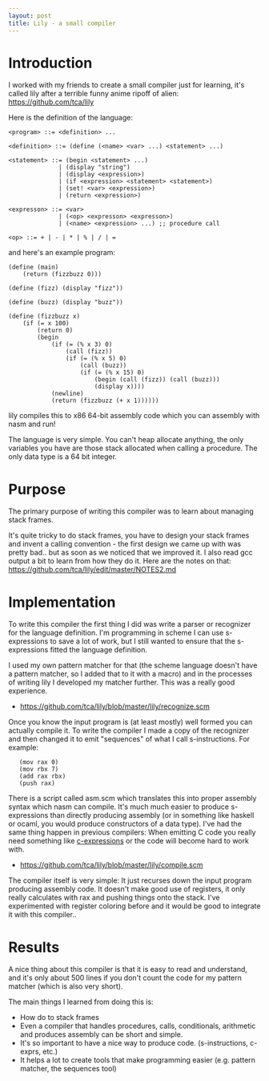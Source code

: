```yaml
---
layout: post
title: Lily - a small compiler
---
```


# Introduction

I worked with my friends to create a small compiler just for learning, it's called lily after a terrible funny anime ripoff of alien: https://github.com/tca/lily

Here is the definition of the language:

```
<program> ::= <definition> ...

<definition> ::= (define (<name> <var> ...) <statement> ...)

<statement> ::= (begin <statement> ...)
              | (display "string")
              | (display <expression>)
              | (if <expression> <statement> <statement>)
              | (set! <var> <expression>)
              | (return <expression>)

<expresson> ::= <var>
              | (<op> <expresson> <expresson>)
              | (<name> <expression> ...) ;; procedure call

<op> ::= + | - | * | % | / | =
```

and here's an example program:

```
(define (main)
    (return (fizzbuzz 0)))

(define (fizz) (display "fizz"))

(define (buzz) (display "buzz"))

(define (fizzbuzz x)
    (if (= x 100)
        (return 0)
        (begin
            (if (= (% x 3) 0)
                (call (fizz))
                (if (= (% x 5) 0)
                    (call (buzz))
                    (if (= (% x 15) 0)
                        (begin (call (fizz)) (call (buzz)))
                        (display x))))
            (newline)
            (return (fizzbuzz (+ x 1))))))
```

lily compiles this to x86 64-bit assembly code which you can assembly with nasm and run!

The language is very simple. You can't heap allocate anything, the only variables you have are those stack allocated when calling a procedure. The only data type is a 64 bit integer.

# Purpose

The primary purpose of writing this compiler was to learn about managing stack frames.

It's quite tricky to do stack frames, you have to design your stack frames and invent a calling convention - the first design we came up with was pretty bad.. but as soon as we noticed that we improved it. I also read gcc output a bit to learn from how they do it. Here are the notes on that: https://github.com/tca/lily/edit/master/NOTES2.md

# Implementation

To write this compiler the first thing I did was write a parser or recognizer for the language definition. I'm programming in scheme I can use s-expressions to save a lot of work, but I still wanted to ensure that the s-expressions fitted the language definition.

I used my own pattern matcher for that (the scheme language doesn't have a pattern matcher, so I added that to it with a macro) and in the processes of writing lily I developed my matcher further. This was a really good experience.

* https://github.com/tca/lily/blob/master/lily/recognize.scm

Once you know the input program is (at least mostly) well formed you can actually compile it. To write the compiler I made a copy of the recognizer and then changed it to emit "sequences" of what I call s-instructions. For example:

```
   (mov rax 0)
   (mov rbx 7)
   (add rax rbx)
   (push rax)
```

There is a script called asm.scm which translates this into proper assembly syntax which nasm can compile. It's much much easier to produce s-expressions than directly producing assembly (or in something like haskell or ocaml, you would produce constructors of a data type). I've had the same thing happen in previous compilers: When emitting C code you really need something like [c-expressions](https://github.com/orchid-hybrid/c-exprs/) or the code will become hard to work with.

* https://github.com/tca/lily/blob/master/lily/compile.scm

The compiler itself is very simple: It just recurses down the input program producing assembly code. It doesn't make good use of registers, it only really calculates with rax and pushing things onto the stack. I've experimented with register coloring before and it would be good to integrate it with this compiler..

# Results

A nice thing about this compiler is that it is easy to read and understand, and it's only about 500 lines if you don't count the code for my pattern matcher (which is also very short).

The main things I learned from doing this is:

* How do to stack frames
* Even a compiler that handles procedures, calls, conditionals, arithmetic and produces assembly can be short and simple.
* It's so important to have a nice way to produce code. (s-instructions, c-exprs, etc.)
* It helps a lot to create tools that make programming easier (e.g. pattern matcher, the sequences tool)
